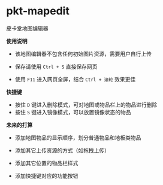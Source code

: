 # pkt-mapedit
皮卡堂地图编辑器



**使用说明**

* 该地图编辑器不包含任何初始图片资源，需要用户自行上传

* 保存请使用 `Ctrl + S` 直接保存网页
* 使用 `F11` 进入网页全屏，结合 `Ctrl + 滚轮` 效果更佳



**快捷键**

* 按住 `D` 键进入删除模式，可对地图或物品栏上的物品进行删除
* 按住 `S` 键进入镜像模式，可以放置镜像状态的物品



**未来的打算**

* 添加地图物品的显示顺序，划分普通物品和地板类物品

* 添加其它上传资源的方式（如拖拽上传）
* 添加其它位置的物品栏样式
* 添加快捷键对应的功能按钮

